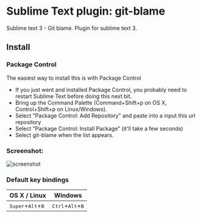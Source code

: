 # Sublime Text plugin: git-blame
Sublime text 3 - Git blame. Plugin for sublime text 3.

## Install

### Package Control

The easiest way to install this is with Package Control

 * If you just went and installed Package Control, you probably need to restart Sublime Text before doing this next bit.
 * Bring up the Command Palette (Command+Shift+p on OS X, Control+Shift+p on Linux/Windows).
 * Select "Package Control: Add Repository" and paste into a input this url repository
 * Select "Package Control: Install Package" (it'll take a few seconds)
 * Select git-blame when the list appears.

### Screenshot:

![screenshot](https://raw.github.com/sprokopchuk/git-blame/master/ScreenShot.png)

### Default key bindings

| OS X / Linux | Windows  |
|--------------|----------|
| <kbd>Super</kbd>+<kbd>Alt</kbd>+<kbd>B</kbd> | <kbd>Ctrl</kbd>+<kbd>Alt</kbd>+<kbd>B</kbd> |
